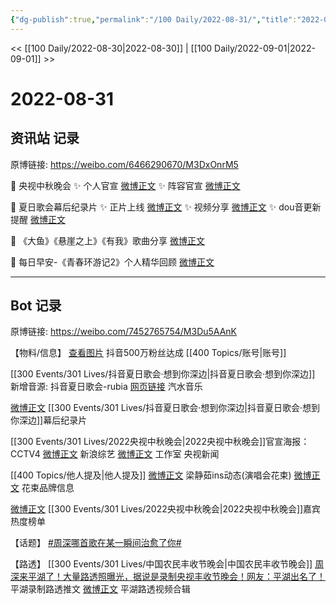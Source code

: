 ```yaml
---
{"dg-publish":true,"permalink":"/100 Daily/2022-08-31/","title":"2022-08-31","created":"2022-12-07T16:33:27.000+08:00","updated":"2023-04-11T14:46:33.466+08:00"}
---
```



<< [[100 Daily/2022-08-30\|2022-08-30]] | [[100 Daily/2022-09-01\|2022-09-01]] >>

# 2022-08-31

## 资讯站 记录

原博链接: https://weibo.com/6466290670/M3DxOnrM5

🌟 央视中秋晚会
✨ 个人官宣 [微博正文](https://m.weibo.cn/6466290670/4808559940600725)
✨ 阵容官宣 [微博正文](https://m.weibo.cn/6466290670/4808546519353188)

🌟 夏日歌会幕后纪录片
✨ 正片上线 [微博正文](https://m.weibo.cn/6466290670/4808477878780415)
✨ 视频分享 [微博正文](https://m.weibo.cn/6466290670/4808494899006251)
✨ dou音更新提醒 [微博正文](https://m.weibo.cn/6466290670/4808477388834488)

🌟 《大鱼》《悬崖之上》《有我》歌曲分享
[微博正文](https://m.weibo.cn/6466290670/4808494287684990)

🌟 每日早安-《青春环游记2》个人精华回顾
[微博正文](https://m.weibo.cn/6466290670/4808454650464430)

---
## Bot 记录

原博链接: https://weibo.com/7452765754/M3Du5AAnK

【物料/信息】
[查看图片](https://wx2.sinaimg.cn/large/0088n2Pggy1h5qduxtplwj319k0pcmy5.jpg) 抖音500万粉丝达成 [[400 Topics/账号\|账号]]

[[300 Events/301 Lives/抖音夏日歌会·想到你深边\|抖音夏日歌会·想到你深边]] 新增音源:
抖音夏日歌会-rubia
[网页链接](https://weibo.cn/sinaurl?u=https%3A%2F%2Fqishui.douyin.com%2Fs%2Fjw87Rgc%2F) 汽水音乐

[微博正文](https://m.weibo.cn/7478855230/4808475454475807) [[300 Events/301 Lives/抖音夏日歌会·想到你深边\|抖音夏日歌会·想到你深边]]幕后纪录片

[[300 Events/301 Lives/2022央视中秋晚会\|2022央视中秋晚会]]官宣海报：
[](https://m.weibo.cn/2039753857/4808541954905919) CCTV4
[微博正文](https://m.weibo.cn/1878335471/4808543536943299) 新浪综艺
[微博正文](https://m.weibo.cn/7478855230/4808558715601341) 工作室
[](https://m.weibo.cn/2656274875/4808575585354528) 央视新闻

[[400 Topics/他人提及\|他人提及]]
[微博正文](https://m.weibo.cn/7742122855/4808569813993031) 梁静茹ins动态(演唱会花束)
[微博正文](https://m.weibo.cn/6203707754/4807850787867495) 花束品牌信息

[微博正文](https://m.weibo.cn/3960037780/4808580085842598) [[300 Events/301 Lives/2022央视中秋晚会\|2022央视中秋晚会]]嘉宾热度榜单

【话题】
[#周深哪首歌在某一瞬间治愈了你#](https://s.weibo.com/weibo?q=%23%E5%91%A8%E6%B7%B1%E5%93%AA%E9%A6%96%E6%AD%8C%E5%9C%A8%E6%9F%90%E4%B8%80%E7%9E%AC%E9%97%B4%E6%B2%BB%E6%84%88%E4%BA%86%E4%BD%A0%23)

【路透】
[[300 Events/301 Lives/中国农民丰收节晚会\|中国农民丰收节晚会]]
[周深来平湖了！大量路透照曝光，据说是录制央视丰收节晚会！网友：平湖出名了！](https://weibo.cn/sinaurl?u=https%3A%2F%2Fmp.weixin.qq.com%2Fs%2FDYbt14U4BxjV-nNMlghiug) 平湖录制路透推文
[微博正文](https://m.weibo.cn/5219918112/4808505753866655) 平湖路透视频合辑
